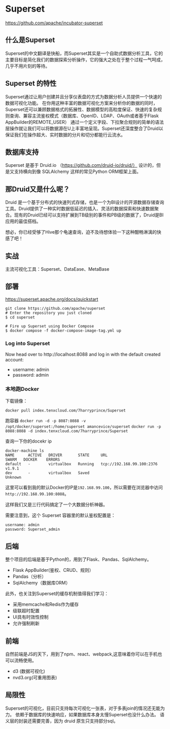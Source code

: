 # Superset

https://github.com/apache/incubator-superset

## 什么是Superset

Superset的中文翻译是快船，而Superset其实是一个自助式数据分析工具，它的主要目标是简化我们的数据探索分析操作，它的强大之处在于整个过程一气呵成，几乎不用片刻的等待。

## Superset 的特性

Superset通过让用户创建并且分享仪表盘的方式为数据分析人员提供一个快速的数据可视化功能。
在你用这种丰富的数据可视化方案来分析你的数据的同时，Superset还可以兼顾数据格式的拓展性、数据模型的高粒度保证、快速的复杂规则查询、兼容主流鉴权模式（数据库、OpenID、LDAP、OAuth或者基于Flask AppBuilder的REMOTE_USER）
通过一个定义字段、下拉聚合规则的简单的语法层操作就让我们可以将数据源在U上丰富地呈现。Superset还深度整合了Druid以保证我们在操作超大、实时数据的分片和切分都能行云流水。

## 数据库支持

Superset 是基于 Druid.io （https://github.com/druid-io/druid/） 设计的，但是又支持横向到像 SQLAlchemy 这样的常见Python ORM框架上面。

## 那Druid又是什么呢？

Druid 是一个基于分布式的快速列式存储，也是一个为BI设计的开源数据存储查询工具。Druid提供了一种实时数据低延迟的插入、灵活的数据探索和快速数据聚合。现有的Druid已经可以支持扩展到TB级别的事件和PB级的数据了，Druid是BI应用的最佳搭档。

想必，你已经受够了Hive那个龟速查询，迫不及待想体验一下这种酣畅淋漓的快感了吧！

## 实战

主流可视化工具：Superset、DataEase、MetaBase

## 部署

https://superset.apache.org/docs/quickstart

```shell
git clone https://github.com/apache/superset
# Enter the repository you just cloned
$ cd superset

# Fire up Superset using Docker Compose
$ docker compose -f docker-compose-image-tag.yml up
```

### Log into Superset
Now head over to http://localhost:8088 and log in with the default created account:

- username: admin
- password: admin

### 本地跑Docker

下载镜像：

`docker pull index.tenxcloud.com/7harryprince/Superset`

跑容器
`docker run -d -p 8087:8088 -v /opt/docker/superset:/home/superset amancevice/superset`
`docker run -p 8088:8088 -d index.tenxcloud.com/7harryprince/Superset`

查询一下你的docekr ip
```text
docker-machine ls
NAME      ACTIVE   DRIVER       STATE     URL                         SWARM   DOCKER    ERRORS
default   -        virtualbox   Running   tcp://192.168.99.100:2376           v1.9.1    
dev       -        virtualbox   Saved                                         Unknown   
```

这里可以看到我的默认Docker的IP是`192.168.99.100`，所以需要在浏览器中访问 `http://192.168.99.100:8088`。

这样我们又是三行代码搞定了一个大数据分析神器。

需要注意到，这个 Superset 容器里的默认鉴权配置是：
```text
username: admin
password: Superset_admin
```

## 后端

整个项目的后端是基于Python的，用到了Flask、Pandas、SqlAlchemy。

- Flask AppBuilder(鉴权、CRUD、规则）
- Pandas（分析）
- SqlAlchemy（数据库ORM）

此外，也关注到Superset的缓存机制值得我们学习：

- 采用memcache和Redis作为缓存
- 级联超时配置
- UI具有时效性控制
- 允许强制刷新

## 前端

自然前端是JS的天下，用到了npm、react、webpack,这意味着你可以在手机也可以流畅使用。

- d3 (数据可视化)
- nvd3.org(可重用图表)

## 局限性

Superset的可视化，目前只支持每次可视化一张表，对于多表join的情况还无能为力。
依赖于数据库的快速响应，如果数据库本身太慢Superset也没什么办法。
语义层的封装还需要完善，因为 druid 原生只支持部分sql。
